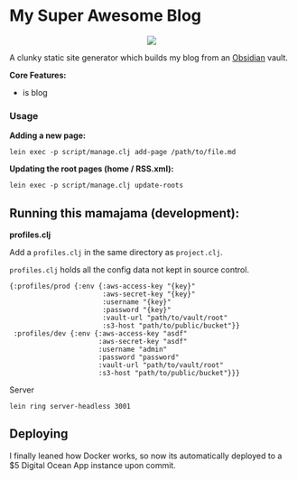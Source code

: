 # My Super Awesome Blog

<p align='center'>
 <img src='https://cloud.githubusercontent.com/assets/1408720/7717628/8907ae1e-fe72-11e4-8c40-d21102dc6cdc.jpg'>
</p>


A clunky static site generator which builds my blog from an [Obsidian](https://obsidian.md/) vault.  


**Core Features:** 
 
 * is blog 


### Usage

**Adding a new page:** 

```
lein exec -p script/manage.clj add-page /path/to/file.md
```

**Updating the root pages (home / RSS.xml):**

```
lein exec -p script/manage.clj update-roots
```
 
 

## Running this mamajama (development):

**profiles.clj**

Add a `profiles.clj` in the same directory as `project.clj`.

`profiles.clj` holds all the config data not kept in source control. 

```
{:profiles/prod {:env {:aws-access-key "{key}"
                       :aws-secret-key "{key}"
                       :username "{key}"
                       :password "{key}"
                       :vault-url "path/to/vault/root"
                       :s3-host "path/to/public/bucket"}}
 :profiles/dev {:env {:aws-access-key "asdf"
                      :aws-secret-key "asdf"
                      :username "admin"
                      :password "password"
                      :vault-url "path/to/vault/root"
                      :s3-host "path/to/public/bucket"}}}
```


Server 

```lein ring server-headless 3001```


## Deploying

I finally leaned how Docker works, so now its automatically deployed to a $5 Digital Ocean App instance upon commit.  
 



